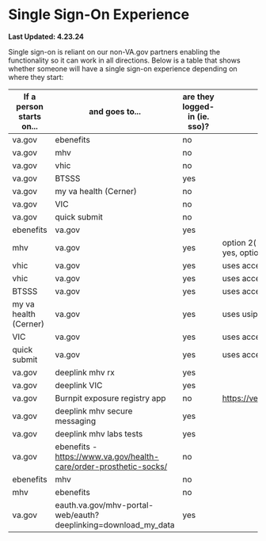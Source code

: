 # Single Sign-On Experience

**Last Updated: 4.23.24**

Single sign-on is reliant on our non-VA.gov partners enabling the functionality so it can work in all directions. Below is a table that shows whether someone will have a single sign-on experience depending on where they start:

|If a person starts on...| and goes to... | are they logged-in (ie. sso)?| Notes|
|------------------------|----------------|------------------------------|------|
|va.gov|	ebenefits	|no	||
|va.gov| mhv|	no||	
|va.gov|	vhic|	no||
|va.gov|	BTSSS|	yes||	
|va.gov|	my va health (Cerner)|	no||	
|va.gov|	VIC|	no||	
|va.gov|	quick submit|	no||	
|ebenefits|	va.gov|	yes||	
|mhv|	va.gov|	yes	|option 2( mhv login): yes, option 3 (accessva): yes, option 1 (usip): yes|
|vhic|	va.gov|	yes|	uses accessva|
|vhic|	va.gov|	yes|	uses accessva|
|BTSSS|	va.gov|	yes|	uses accessva|
|my va health (Cerner)|	va.gov|	yes|	uses usip|
|VIC|	va.gov|	yes|	uses accessva|
|quick submit|	va.gov|	yes|	uses accessva|
|va.gov|	deeplink mhv rx|	yes	||
|va.gov|	deeplink VIC|	yes	||
|va.gov|	Burnpit exposure registry app|	no|	https://veteran.apps.va.gov/AHBurnPitRegistry/|
|va.gov|	deeplink mhv secure messaging|	yes||	
|va.gov|	deeplink mhv labs tests|	yes	||
|va.gov|	ebenefits - https://www.va.gov/health-care/order-prosthetic-socks/|	no	||
|ebenefits|	mhv|	no||
|mhv|	ebenefits|	no||
|va.gov|	eauth.va.gov/mhv-portal-web/eauth?deeplinking=download_my_data|	yes||	
